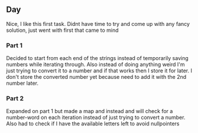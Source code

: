 ## Day 

Nice, I like this first task. Didnt have time to try and come up with any fancy solution, just went with first that came to mind

### Part 1
Decided to start from each end of the strings instead of temporarily saving numbers while iterating through. Also instead of doing anything weird I'm just trying to convert it to a number and if that works then I store it for later. I don't store the converted number yet because need to add it with the 2nd number later.

### Part 2
Expanded on part 1 but made a map and instead and will check for a number-word on each iteration instead of just trying to convert a number. Also had to check if I have the available letters left to avoid nullpointers
